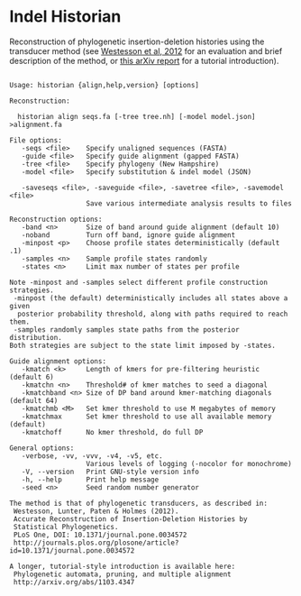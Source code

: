 # Indel Historian
Reconstruction of phylogenetic insertion-deletion histories using the transducer method
(see [Westesson et al, 2012](http://journals.plos.org/plosone/article?id=10.1371/journal.pone.0034572) for an evaluation and brief description of the method, or [this arXiv report](http://arxiv.org/abs/1103.4347) for a tutorial introduction).

<pre><code>
Usage: historian {align,help,version} [options]

Reconstruction:

  historian align seqs.fa [-tree tree.nh] [-model model.json] &gt;alignment.fa

File options:
   -seqs &lt;file&gt;    Specify unaligned sequences (FASTA)
   -guide &lt;file&gt;   Specify guide alignment (gapped FASTA)
   -tree &lt;file&gt;    Specify phylogeny (New Hampshire)
   -model &lt;file&gt;   Specify substitution & indel model (JSON)

   -saveseqs &lt;file&gt;, -saveguide &lt;file&gt;, -savetree &lt;file&gt;, -savemodel &lt;file&gt;
                   Save various intermediate analysis results to files

Reconstruction options:
   -band &lt;n&gt;       Size of band around guide alignment (default 10)
   -noband         Turn off band, ignore guide alignment
   -minpost &lt;p&gt;    Choose profile states deterministically (default .1)
   -samples &lt;n&gt;    Sample profile states randomly
   -states &lt;n&gt;     Limit max number of states per profile

Note -minpost and -samples select different profile construction strategies.
 -minpost (the default) deterministically includes all states above a given
  posterior probability threshold, along with paths required to reach them.
 -samples randomly samples state paths from the posterior distribution.
Both strategies are subject to the state limit imposed by -states.

Guide alignment options:
   -kmatch &lt;k&gt;     Length of kmers for pre-filtering heuristic (default 6)
   -kmatchn &lt;n&gt;    Threshold# of kmer matches to seed a diagonal
   -kmatchband &lt;n&gt; Size of DP band around kmer-matching diagonals (default 64)
   -kmatchmb &lt;M&gt;   Set kmer threshold to use M megabytes of memory
   -kmatchmax      Set kmer threshold to use all available memory (default)
   -kmatchoff      No kmer threshold, do full DP

General options:
   -verbose, -vv, -vvv, -v4, -v5, etc.
                   Various levels of logging (-nocolor for monochrome)
   -V, --version   Print GNU-style version info
   -h, --help      Print help message
   -seed &lt;n&gt;       Seed random number generator

The method is that of phylogenetic transducers, as described in:
 Westesson, Lunter, Paten & Holmes (2012).
 Accurate Reconstruction of Insertion-Deletion Histories by
 Statistical Phylogenetics.
 PLoS One, DOI: 10.1371/journal.pone.0034572
 http://journals.plos.org/plosone/article?id=10.1371/journal.pone.0034572

A longer, tutorial-style introduction is available here:
 Phylogenetic automata, pruning, and multiple alignment
 http://arxiv.org/abs/1103.4347
</code></pre>
